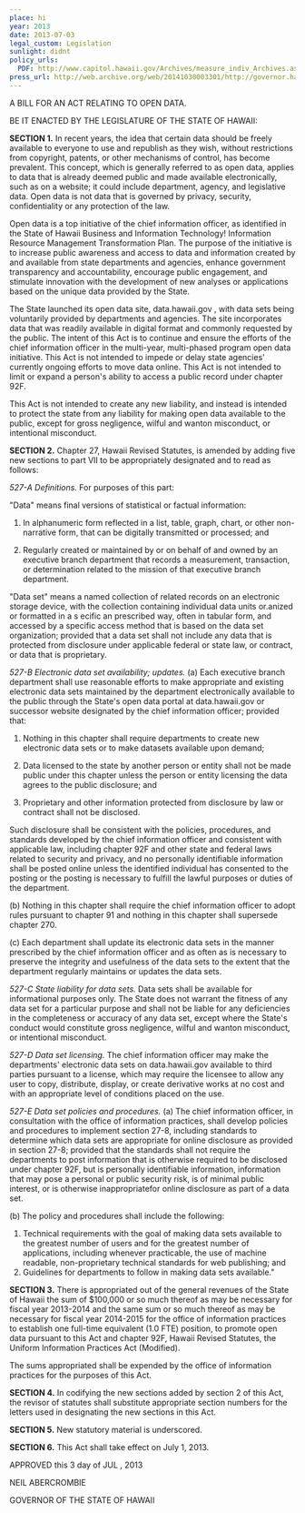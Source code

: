 ```yaml
---
place: hi
year: 2013
date: 2013-07-03
legal_custom: Legislation
sunlight: didnt
policy_urls:
  PDF: http://www.capitol.hawaii.gov/Archives/measure_indiv_Archives.aspx?billtype=HB&billnumber=632&year=2013
press_url: http://web.archive.org/web/20141030003301/http://governor.hawaii.gov/blog/governor-signs-bills-related-to-energy-and-technology/
---
```


A BILL FOR AN ACT RELATING TO OPEN DATA.

BE IT ENACTED BY THE LEGISLATURE OF THE STATE OF HAWAII:

<strong>SECTION 1.</strong> In recent years, the idea that certain data should be freely available to everyone to use and republish as they wish, without restrictions from copyright, patents, or other mechanisms of control, has become prevalent. This concept, which is generally referred to as open data, applies to data that is already deemed public and made available electronically, such as on a website; it could include department, agency, and legislative data. <span class="def-open">Open data is not data that is governed by privacy, security, confidentiality or any protection of the law.</span>

Open data is a top initiative <span class="g-goals-and-values">of the chief information officer, as identified in the </span><span class="g-build-on-precedent">State of Hawaii Business and Information Technology! Information Resource Management Transformation Plan</span>. <span class="g-goals-and-values">The purpose of the initiative is to increase public awareness and access to data and information created by and available from state departments and agencies, enhance government transparency and accountability, encourage public engagement, and stimulate innovation with the development of new analyses or applications based on the unique data provided by the State.</span>

The State launched its open data site, data.hawaii.gov , with data sets being voluntarily provided by departments and agencies. The site incorporates data that was readily available in digital format and commonly requested by the public. The intent of this Act is to continue and ensure the efforts of the chief information officer in the multi-year, multi-phased program open data initiative. This Act is not intended to impede or delay state agencies' currently ongoing efforts to move data online. <span class="g-build-on-precedent">This Act is not intended to limit or expand a person's ability to access a public record under chapter 92F</span>.

This Act is not intended to create any new liability, and instead is intended to protect the state from any liability for making open data available to the public, except for gross negligence, wilful and wanton misconduct, or intentional misconduct.

<strong>SECTION 2.</strong> Chapter 27, Hawaii Revised Statutes, is amended by adding five new sections to part VII to be appropriately designated and to read as follows:

<em>527-A Definitions.</em> For purposes of this part:

<span class="def-data">"Data" means final versions of statistical or factual information:</span>

1. <span class="def-data">In alphanumeric form reflected in a list, table, graph, chart, or other non-narrative form, that can be digitally transmitted or processed; and</span>

2. <span class="def-data">Regularly created or maintained by or on behalf of and owned by an executive branch department that records a measurement, transaction, or determination related to the mission of that executive branch department.</span>

<span class="def-data">"Data set" means a named collection of related records on an electronic storage device, with the collection containing individual data units or.anized or formatted in a s ecific an prescribed way, often in tabular form, and accessed by a specific access method that is based on the data set organization; provided that a data set shall not include any data that is protected from disclosure under applicable federal or state law, or contract, or data that is proprietary.</span>

<em>527-B Electronic data set availability; updates.</em> (a) Each executive branch department shall use reasonable efforts to make appropriate and existing <span class="g-data-portals-and-websites">electronic data sets maintained by the department electronically available to the public through the State's open data portal at data.hawaii.gov or successor website designated by the chief information officer</span>; provided that:

1. Nothing in this chapter shall require departments to create new electronic data sets or to make datasets available upon demand;

2. Data licensed to the state by another person or entity shall not be made public under this chapter unless the person or entity licensing the data agrees to the public disclosure; and

3. <span class="g-sensitive-information">Proprietary and other information protected from disclosure by law or contract shall not be disclosed.</span>

Such disclosure shall be consistent with the policies, procedures, and standards developed by the chief information officer and consistent with applicable law, including chapter 92F and other state and federal laws related to security and privacy, and no personally identifiable information shall be posted online unless the identified individual has consented to the posting or the posting is necessary to fulfill the lawful purposes or duties of the department.

(b) Nothing in this chapter shall require the chief information officer to adopt rules pursuant to chapter 91 and nothing in this chapter shall supersede chapter 270.

(c) <span class="g-real-time-updates">Each department shall update its electronic data sets in the manner prescribed by the chief information officer and as often as is necessary to preserve the integrity and usefulness of the data sets to the extent that the department regularly maintains or updates the data sets.</span>

<em>527-C State liability for data sets.</em> Data sets shall be available for informational purposes only. <span class="g-data-quality">The State does not warrant the fitness of any data set for a particular purpose and shall not be liable for any deficiencies in the completeness or accuracy of any data set, except where the State's conduct would constitute gross negligence, wilful and wanton misconduct, or intentional misconduct.</span>

<em>527-D Data set licensing.</em> The chief information officer may make the departments' electronic data sets <span class="g-open-access"><span class="g-license-free">on data.hawaii.gov available to third parties pursuant to a license, which may require the licensee to allow any user to copy, distribute, display, or create derivative works at no cost and with an appropriate level of conditions placed on the use.</span></span>

<em>527-E Data set policies and procedures.</em> (a) The chief information officer, <span class="g-binding-regulations">in consultation with the office of information practices</span>, shall <span class="g-oversight-authority"><span class="g-binding-regulations">develop policies and procedures to implement </span></span>section 27-8, including standards to determine which data sets are appropriate for online disclosure as provided in section 27-8; provided that the standards shall not require the departments to post information that is otherwise required to be disclosed under chapter 92F, but is personally identifiable information, information that may pose a personal or public security risk, is of minimal public interest, or is otherwise inappropriatefor online disclosure as part of a data set.

(b) The policy and procedures shall include the following:

1. <span class="g-open-formats">Technical requirements with the goal of making data sets available to the greatest number of users and for the greatest number of applications, including whenever practicable, the use of machine readable, non-proprietary technical standards for web publishing</span>; and
2. <span class="g-binding-regulations">Guidelines for departments to follow in making data sets available</span>."

<strong>SECTION 3.</strong> There is appropriated out of the general revenues of the State of Hawaii the sum of $100,000 <span class="g-funding">or so much thereof as may be necessary for fiscal year 2013-2014 and the same sum or so much thereof as may be necessary for fiscal year 2014-2015 for the office of information practices to establish one full-time equivalent (1.0 FTE) position, to promote open data pursuant to this Act and chapter 92F, Hawaii Revised Statutes</span>, <span class="g-build-on-precedent"><span class="g-funding">the Uniform Information Practices Act</span> (Modified).</span>

The sums appropriated shall be expended by the office of information practices for the purposes of this Act.

<strong>SECTION 4.</strong> In codifying the new sections added by section 2 of this Act, the revisor of statutes shall substitute appropriate section numbers for the letters used in designating the new sections in this Act.

<strong>SECTION 5.</strong> New statutory material is underscored.

<strong>SECTION 6.</strong> This Act shall take effect on July 1, 2013.

APPROVED this 3 day of JUL , 2013

NEIL ABERCROMBIE

GOVERNOR OF THE STATE OF HAWAII
